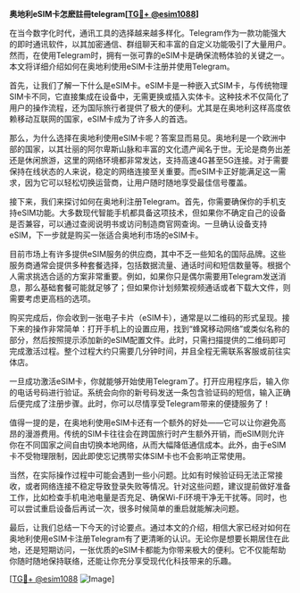 **奥地利eSIM卡怎麽註冊telegram[[TG💪+ @esim1088](https://t.me/s/esim1088)]**

在当今数字化时代，通讯工具的选择越来越多样化。Telegram作为一款功能强大的即时通讯软件，以其加密通信、群组聊天和丰富的自定义功能吸引了大量用户。然而，在使用Telegram时，拥有一张可靠的eSIM卡是确保流畅体验的关键之一。本文将详细介绍如何在奥地利使用eSIM卡注册并使用Telegram。

首先，让我们了解一下什么是eSIM卡。eSIM卡是一种嵌入式SIM卡，与传统物理SIM卡不同，它直接集成在设备中，无需更换或插入实体卡。这种技术不仅简化了用户的操作流程，还为国际旅行者提供了极大的便利。尤其是在奥地利这样高度依赖移动互联网的国家，eSIM卡成为了许多人的首选。

那么，为什么选择在奥地利使用eSIM卡呢？答案显而易见。奥地利是一个欧洲中部的国家，以其壮丽的阿尔卑斯山脉和丰富的文化遗产闻名于世。无论是商务出差还是休闲旅游，这里的网络环境都非常发达，支持高速4G甚至5G连接。对于需要保持在线状态的人来说，稳定的网络连接至关重要。而eSIM卡正好能满足这一需求，因为它可以轻松切换运营商，让用户随时随地享受最佳信号覆盖。

接下来，我们来探讨如何在奥地利注册Telegram。首先，你需要确保你的手机支持eSIM功能。大多数现代智能手机都具备这项技术，但如果你不确定自己的设备是否兼容，可以通过查阅说明书或访问制造商官网查询。一旦确认设备支持eSIM，下一步就是购买一张适合奥地利市场的eSIM卡。

目前市场上有许多提供eSIM服务的供应商，其中不乏一些知名的国际品牌。这些服务商通常会提供多种套餐选择，包括数据流量、通话时间和短信数量等。根据个人需求挑选合适的方案非常重要。例如，如果你只是偶尔需要用Telegram发送消息，那么基础套餐可能就足够了；但如果你计划频繁视频通话或者下载大文件，则需要考虑更高档的选项。

购买完成后，你会收到一张电子卡片（eSIM卡），通常是以二维码的形式呈现。接下来的操作非常简单：打开手机上的设置应用，找到“蜂窝移动网络”或类似名称的部分，然后按照提示添加新的eSIM配置文件。此时，只需扫描提供的二维码即可完成激活过程。整个过程大约只需要几分钟时间，并且全程无需联系客服或前往实体店。

一旦成功激活eSIM卡，你就能够开始使用Telegram了。打开应用程序后，输入你的电话号码进行验证。系统会向你的新号码发送一条包含验证码的短信，输入正确后便完成了注册步骤。此时，你可以尽情享受Telegram带来的便捷服务了！

值得一提的是，在奥地利使用eSIM卡还有一个额外的好处——它可以让你避免高昂的漫游费用。传统的SIM卡往往会在跨国旅行时产生额外开销，而eSIM则允许你在不同国家之间自由切换本地网络，从而大幅降低通信成本。此外，由于eSIM卡不受物理限制，因此即使忘记携带实体SIM卡也不会影响正常使用。

当然，在实际操作过程中可能会遇到一些小问题。比如有时候验证码无法正常接收，或者网络连接不稳定导致登录失败等情况。针对这些问题，建议提前做好准备工作，比如检查手机电池电量是否充足、确保Wi-Fi环境干净无干扰等。同时，也可以尝试重启设备后再试一次，很多时候简单的重启就能解决问题。

最后，让我们总结一下今天的讨论要点。通过本文的介绍，相信大家已经对如何在奥地利使用eSIM卡注册Telegram有了更清晰的认识。无论你是想要长期居住在此地，还是短期访问，一张优质的eSIM卡都能为你带来极大的便利。它不仅能帮助你随时随地保持联络，还能让你充分享受现代化科技带来的乐趣。

[[TG💪+ @esim1088](https://t.me/s/esim1088) ![Image](https://i.postimg.cc/4NQfJmqS/Snipaste-2025-05-13-00-14-12.png)]